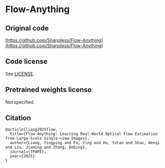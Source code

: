 # Flow-Anything

## Original code

[https://github.com/Sharpiless/Flow-Anything](https://github.com/Sharpiless/Flow-Anything)

## Code license

See [LICENSE](LICENSE).

## Pretrained weights license

Not specified.

## Citation

```
@article{liang2025flow,
  title={Flow-Anything: Learning Real-World Optical Flow Estimation from Large-Scale Single-view Images},
  author={Liang, Yingping and Fu, Ying and Hu, Yutao and Shao, Wenqi and Liu, Jiaming and Zhang, Debing},
  journal={TPAMI},
  year={2025}
}
```
